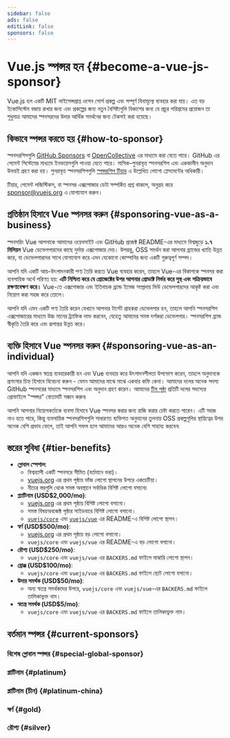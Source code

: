 ```yaml
---
sidebar: false
ads: false
editLink: false
sponsors: false
---
```


<script setup>
import SponsorsGroup from '@theme/components/SponsorsGroup.vue'
</script>

# Vue.js স্পন্সর হন {#become-a-vue-js-sponsor}

Vue.js হল একটি MIT লাইসেন্সপ্রাপ্ত ওপেন সোর্স প্রকল্প এবং সম্পূর্ণ বিনামূল্যে ব্যবহার করা যায়।
এত বড় ইকোসিস্টেম বজায় রাখার জন্য এবং প্রকল্পের জন্য নতুন বৈশিষ্ট্যগুলি বিকাশের জন্য যে প্রচুর পরিশ্রমের প্রয়োজন তা শুধুমাত্র আমাদের স্পনসরদের উদার আর্থিক সমর্থনের জন্য টেকসই করা হয়েছে।

## কিভাবে স্পন্সর করতে হয় {#how-to-sponsor}

স্পনসরশিপগুলি [GitHub Sponsors](https://github.com/sponsors/yyx990803) বা [OpenCollective](https://opencollective.com/vuejs) এর মাধ্যমে করা যেতে পারে। GitHub এর পেমেন্ট সিস্টেমের মাধ্যমে ইনভয়েসগুলি পাওয়া যেতে পারে। মাসিক-পুনরাবৃত্ত স্পনসরশিপ এবং এককালীন অনুদান উভয়ই গ্রহণ করা হয়। পুনরাবৃত্ত স্পনসরশিপগুলি [স্পন্সরশিপ টিয়ার](#tier-benefits) এ উল্লেখিত লোগো প্লেসমেন্টের অধিকারী।

টিয়ার, পেমেন্ট লজিস্টিকস, বা স্পনসর এক্সপোজার ডেটা সম্পর্কিত প্রশ্ন থাকলে, অনুগ্রহ করে [sponsor@vuejs.org](mailto:sponsor@vuejs.org) এ যোগাযোগ করুন।

## প্রতিষ্ঠান হিসাবে Vue স্পনসর করুন {#sponsoring-vue-as-a-business}

স্পনসরিং Vue আপনাকে আমাদের ওয়েবসাইট এবং GitHub প্রজেক্ট README-এর মাধ্যমে বিশ্বজুড়ে **১.৭ মিলিয়ন** Vue ডেভেলপারদের কাছে দুর্দান্ত এক্সপোজার দেয়। উপরন্তু, OSS সমর্থন করা আপনার ব্র্যান্ডের খ্যাতি উন্নত করে, যা ডেভেলপারদের সাথে যোগাযোগ করে এমন যেকোনো কোম্পানির জন্য একটি গুরুত্বপূর্ণ সম্পদ।

আপনি যদি একটি আয়-উৎপাদনকারী পণ্য তৈরি করতে Vue ব্যবহার করেন, তাহলে Vue-এর বিকাশকে স্পনসর করা ব্যবসায়িক অর্থে পরিণত হয়: **এটি নিশ্চিত করে যে প্রোজেক্টের উপর আপনার প্রোডাক্ট নির্ভর করে সুস্থ এবং সক্রিয়ভাবে রক্ষণাবেক্ষণ করে।** Vue-তে এক্সপোজার এবং ইতিবাচক ব্র্যান্ড ইমেজ সম্প্রদায় ভিউ ডেভেলপারদের আকৃষ্ট করা এবং নিয়োগ করা সহজ করে তোলে।

আপনি যদি এমন একটি পণ্য তৈরি করেন যেখানে আপনার টার্গেট গ্রাহকরা ডেভেলপার হন, তাহলে আপনি স্পনসরশিপ এক্সপোজারের মাধ্যমে উচ্চ মানের ট্র্যাফিক লাভ করবেন, যেহেতু আমাদের সমস্ত দর্শকরা ডেভেলপার। স্পনসরশিপ ব্র্যান্ড স্বীকৃতি তৈরি করে এবং রূপান্তর উন্নত করে।

## ব্যক্তি হিসাবে Vue স্পনসর করুন {#sponsoring-vue-as-an-individual}

আপনি যদি একজন স্বতন্ত্র ব্যবহারকারী হন এবং Vue ব্যবহার করে উৎপাদনশীলতা উপভোগ করেন, তাহলে অনুদানকে প্রশংসার চিহ্ন হিসাবে বিবেচনা করুন - যেমন আমাদের মাঝে মাঝে একবার কফি কেনা। আমাদের দলের অনেক সদস্য GitHub স্পনসরের মাধ্যমে স্পনসরশিপ এবং অনুদান গ্রহণ করেন। আমাদের [টিম পৃষ্ঠা](/about/team) প্রতিটি দলের সদস্যের প্রোফাইলে "স্পন্সর" বোতামটি সন্ধান করুন৷

আপনি আপনার নিয়োগকর্তাকে ব্যবসা হিসাবে Vue স্পনসর করার জন্য রাজি করার চেষ্টা করতে পারেন। এটি সহজ নাও হতে পারে, কিন্তু ব্যবসায়িক স্পনসরশিপগুলি সাধারণত ব্যক্তিগত অনুদানের তুলনায় OSS প্রকল্পগুলির স্থায়িত্বের উপর অনেক বেশি প্রভাব ফেলে, তাই আপনি সফল হলে আমাদের আরও অনেক বেশি সাহায্য করবেন৷

## স্তরের সুবিধা {#tier-benefits}

- **গ্লোবাল স্পেশাল**:
  - বিশ্বব্যাপী একটি স্পনসরে সীমিত (বর্তমানে ভরা)।
  - [vuejs.org](/) এর প্রথম পৃষ্ঠায় ভাঁজ লোগো স্থাপনের উপরে একচেটিয়া।
  - নীচের স্তরগুলি থেকে সমস্ত অবস্থানে সর্বাধিক বিশিষ্ট লোগো বসানো৷
- **প্ল্যাটিনাম (USD$2,000/mo)**:
  - [vuejs.org](/) এর প্রথম পৃষ্ঠায় বিশিষ্ট লোগো বসানো।
  - সমস্ত বিষয়অবজেক্ট পৃষ্ঠার সাইডবারে বিশিষ্ট লোগো বসানো।
  - [`vuejs/core`](https://github.com/vuejs/core) এবং [`vuejs/vue`](https://github.com/vuejs/core) এর README-এ বিশিষ্ট লোগো স্থাপন।
- **স্বর্ণ (USD$500/mo)**:
  - [vuejs.org](/) এর প্রথম পৃষ্ঠায় বড় লোগো বসানো।
  - `vuejs/core` এবং `vuejs/vue` এর README-এ বড় লোগো বসানো।
- **রৌপ্য (USD$250/mo)**:
  - `vuejs/core` এবং `vuejs/vue` এর `BACKERS.md` ফাইলে মাঝারি লোগো স্থাপন।
- **ব্রোঞ্জ (USD$100/mo)**:
  - `vuejs/core` এবং `vuejs/vue` এর `BACKERS.md` ফাইলে ছোট লোগো বসানো।
- **উদার সমর্থক (USD$50/mo)**:
  - অন্য স্বতন্ত্র সমর্থকদের উপরে, `vuejs/core` এবং `vuejs/vue`-এর `BACKERS.md` ফাইলে তালিকাভুক্ত নাম।
- **স্বতন্ত্র সমর্থক (USD$5/mo)**:
  - `vuejs/core` এবং `vuejs/vue` এর `BACKERS.md` ফাইলে তালিকাভুক্ত নাম।

## বর্তমান স্পন্সর {#current-sponsors}

### বিশেষ গ্লোবাল স্পন্সর {#special-global-sponsor}

<SponsorsGroup tier="special" placement="page" />

### প্লাটিনাম {#platinum}

<SponsorsGroup tier="platinum" placement="page" />

### প্লাটিনাম (চীন) {#platinum-china}

<SponsorsGroup tier="platinum_china" placement="page" />

### স্বর্ণ {#gold}

<SponsorsGroup tier="gold" placement="page" />

### রৌপ্য {#silver}

<SponsorsGroup tier="silver" placement="page" />
